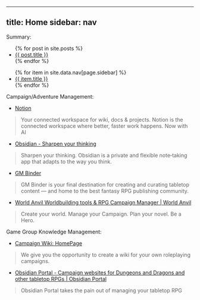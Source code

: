 
---
title: Home
sidebar: nav
---
Summary:

<ul>
  {% for post in site.posts %}
    <li>
      <a href="{{ post.url }}">{{ post.title }}</a>
    </li>
  {% endfor %}
</ul>

<ul>
    {% for item in site.data.nav[page.sidebar] %}
      <li><a href="{{ item.url }}">{{ item.title }}</a></li>
    {% endfor %}
</ul>

Campaign/Adventure Management:

- [Notion](https://www.notion.so/)
> Your connected workspace for wiki, docs & projects. Notion is the connected workspace where better, faster work happens. Now with AI

- [Obsidian - Sharpen your thinking](https://obsidian.md/)
> Sharpen your thinking. Obsidian is a private and flexible note‑taking app that adapts to the way you think.
 
- [GM Binder](https://www.gmbinder.com/)
> GM Binder is your final destination for creating and curating tabletop content — and home to the best fantasy RPG publishing community.

- [World Anvil Worldbuilding tools & RPG Campaign Manager | World Anvil](https://www.worldanvil.com/)
> Create your world. Manage your Campaign. Plan your novel. Be a Hero.



Game Group Knowledge Management:

- [Campaign Wiki: HomePage](https://campaignwiki.org/)
> We give you the opportunity to create a wiki for your own roleplaying campaigns.

- [Obsidian Portal - Campaign websites for Dungeons and Dragons and other tabletop RPGs | Obsidian Portal](https://www.obsidianportal.com/)
> Obsidian Portal takes the pain out of managing your tabletop RPG


